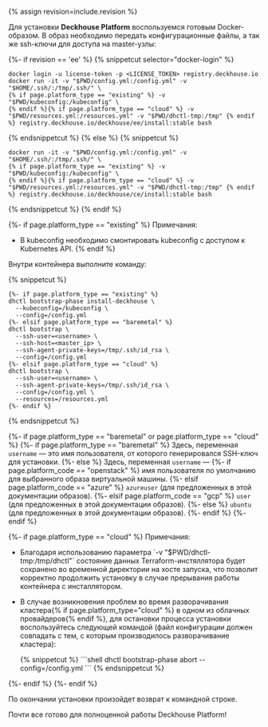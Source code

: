 {% assign revision=include.revision %}

Для установки **Deckhouse Platform** воспользуемся готовым Docker-образом. В образ необходимо передать конфигурационные файлы, а так же ssh-ключи для доступа на master-узлы:

{%- if revision == 'ee' %}
{% snippetcut selector="docker-login" %}
```shell
docker login -u license-token -p <LICENSE_TOKEN> registry.deckhouse.io
docker run -it -v "$PWD/config.yml:/config.yml" -v "$HOME/.ssh/:/tmp/.ssh/" \
{% if page.platform_type == "existing" %} -v "$PWD/kubeconfig:/kubeconfig" \
{% endif %}{% if page.platform_type == "cloud" %} -v "$PWD/resources.yml:/resources.yml" -v "$PWD/dhctl-tmp:/tmp" {% endif %} registry.deckhouse.io/deckhouse/ee/install:stable bash
```
{% endsnippetcut %}
{% else %}
{% snippetcut %}
```shell
docker run -it -v "$PWD/config.yml:/config.yml" -v "$HOME/.ssh/:/tmp/.ssh/" \
{% if page.platform_type == "existing" %} -v "$PWD/kubeconfig:/kubeconfig" \
{% endif %}{% if page.platform_type == "cloud" %} -v "$PWD/resources.yml:/resources.yml" -v "$PWD/dhctl-tmp:/tmp" {% endif %} registry.deckhouse.io/deckhouse/ce/install:stable bash
```
{% endsnippetcut %}
{% endif %}

{%- if page.platform_type == "existing" %}
Примечания:
- В kubeconfig необходимо смонтировать kubeconfig с доступом к Kubernetes API.
{% endif %}

Внутри контейнера выполните команду:

{% snippetcut %}
```shell
{%- if page.platform_type == "existing" %}
dhctl bootstrap-phase install-deckhouse \
  --kubeconfig=/kubeconfig \
  --config=/config.yml
{%- elsif page.platform_type == "baremetal" %}
dhctl bootstrap \
  --ssh-user=<username> \
  --ssh-host=<master_ip> \
  --ssh-agent-private-keys=/tmp/.ssh/id_rsa \
  --config=/config.yml
{%- elsif page.platform_type == "cloud" %}
dhctl bootstrap \
  --ssh-user=<username> \
  --ssh-agent-private-keys=/tmp/.ssh/id_rsa \
  --config=/config.yml \
  --resources=/resources.yml
{%- endif %}
```
{% endsnippetcut %}

{%- if page.platform_type == "baremetal" or page.platform_type == "cloud" %}
{%- if page.platform_type == "baremetal" %}
Здесь, переменная `username` — это имя пользователя, от которого генерировался SSH-ключ для установки.
{%- else %}
Здесь, переменная `username` —
{%- if page.platform_code == "openstack" %} имя пользователя по умолчанию для выбранного образа виртуальной машины.
{%- elsif page.platform_code == "azure" %} `azureuser` (для предложенных в этой документации образов).
{%- elsif page.platform_code == "gcp" %} `user` (для предложенных в этой документации образов).
{%- else %} `ubuntu` (для предложенных в этой документации образов).
{%- endif %}
{%- endif %}

{%- if page.platform_type == "cloud" %}
Примечания:
<ul>
<li>
<div markdown="1">
Благодаря использованию параметра `-v "$PWD/dhctl-tmp:/tmp/dhctl"` состояние данных Terraform-инстяллятора будет сохранено во временной директории на хосте запуска, что позволит корректно продолжить установку в случае прерывания работы контейнера с инсталлятором.
</div>
</li>
<li><p>В случае возникновения проблем во время разворачивания кластера{% if page.platform_type="cloud" %} в одном из облачных провайдеров{% endif %}, для остановки процесса установки воспользуйтесь следующей командой (файл конфигурации должен совпадать с тем, с которым производилось разворачивание кластера):</p>
<div markdown="0">
{% snippetcut %}
```shell
dhctl bootstrap-phase abort --config=/config.yml
```
{% endsnippetcut %}
</div></li>
</ul>
{%- endif %}
{%- endif %}

По окончании установки произойдет возврат к командной строке.

Почти все готово для полноценной работы Deckhouse Platform!
